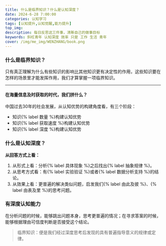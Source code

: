 ```yaml
---
title: 什么是临界知识？什么是认知深度？
date: 2024-6-28 7:00:00
categories: 认知学习
tags: [认知提升,认知觉醒,能力提升]
top_img: 
description: 每日反思这三件事，清晰自己的做事目标
keywords: 斜杠青年 认知深度 效率 只是 工作 生活 青年
cover: /img/me_img/WENZHANG/book.png
---
```

### 什么是临界知识？

只有真正理解为什么有些知识的影响比其他知识更有决定性的作用，这些知识要在怎样的场景里才能发挥作用，我们才算掌握一项临界知识。

------

#### 在海量信息及时获取的时代，我们拼什么？

中国过去30年的社会发展，从认知优势的构建角度看，有三个阶段：

- 知识{% label 数量 %}构建认知优势
- 知识{% label 获取速度 %}构建认知优势
- 知识{% label 深度 %}构建认知优势

### 什么是认知深度？

**从回答方式上看：**

1. 从形式上看：分析{% label 具体现象 %}之后找出{% label 抽象规律 %}。
2. 从思考方式看：有{% label 实验验证 %}或者{% label 数据分析支持 %}的结论。
3. 从效果上看：更普遍的解决类似问题，启发我们{% label 由此及彼 %}、{% label 由表及里 %}的思考问题。

### 有深度认知能力

在分析问题的时候，能够跳出问题本身，思考更普遍的情况；在寻求答案的时候，能够根据理由可信度判断是否接受这个结论。

> 临界知识：便是我们经过深度思考后发现的具有普遍指导意义的规律或定律。
